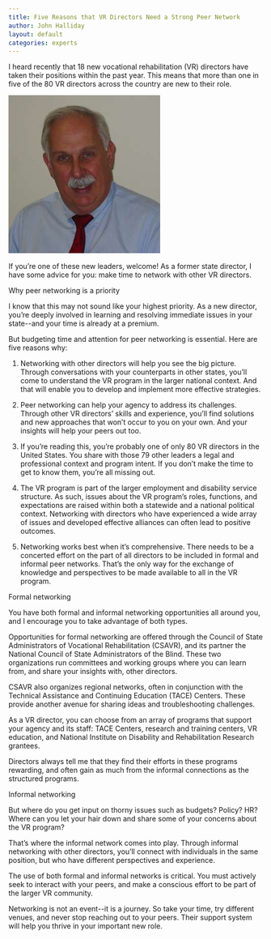 ```yaml
---
title: Five Reasons that VR Directors Need a Strong Peer Network
author: John Halliday
layout: default
categories: experts
---
```

I heard recently that 18 new vocational rehabilitation (VR) directors have taken their positions within the past year. This means that more than one in five of the 80 VR directors across the country are new to their role.

<img src="/img/authors/john_halliday.jpg" alt="john halliday" class="pull-left" style="padding-right:3em;" />

If you’re one of these new leaders, welcome! As a former state director, I have some advice for you: make time to network with other VR directors.

Why peer networking is a priority

I know that this may not sound like your highest priority. As a new director, you’re deeply involved in learning and resolving immediate issues in your state--and your time is already at a premium.

But budgeting time and attention for peer networking is essential. Here are five reasons why:

1. Networking with other directors will help you see the big picture. Through conversations with your counterparts in other states, you’ll come to understand the VR program in the larger national context. And that will enable you to develop and implement more effective strategies.

2. Peer networking can help your agency to address its challenges. Through other VR directors’ skills and experience, you’ll find solutions and new approaches that won’t occur to you on your own. And your insights will help your peers out too.

3. If you’re reading this, you’re probably one of only 80 VR directors in the United States. You share with those 79 other leaders a legal and professional context and program intent. If you don’t make the time to get to know them, you’re all missing out.

4. The VR program is part of the larger employment and disability service structure. As such, issues about the VR program’s roles, functions, and expectations are raised within both a statewide and a national political context. Networking with directors who have experienced a wide array of issues and developed effective alliances can often lead to positive outcomes.

5. Networking works best when it’s comprehensive. There needs to be a concerted effort on the part of all directors to be included in formal and informal peer networks. That’s the only way for the exchange of knowledge and perspectives to be made available to all in the VR program.

Formal networking

You have both formal and informal networking opportunities all around you, and I encourage you to take advantage of both types.

Opportunities for formal networking are offered through the Council of State Administrators of Vocational Rehabilitation (CSAVR), and its partner the National Council of State Administrators of the Blind. These two organizations run committees and working groups where you can learn from, and share your insights with, other directors.

CSAVR also organizes regional networks, often in conjunction with the Technical Assistance and Continuing Education (TACE) Centers. These provide another avenue for sharing ideas and troubleshooting challenges.

As a VR director, you can choose from an array of programs that support your agency and its staff: TACE Centers, research and training centers, VR education, and National Institute on Disability and Rehabilitation Research grantees.

Directors always tell me that they find their efforts in these programs rewarding, and often gain as much from the informal connections as the structured programs.

Informal networking

But where do you get input on thorny issues such as budgets? Policy? HR? Where can you let your hair down and share some of your concerns about the VR program?

That’s where the informal network comes into play. Through informal networking with other directors, you’ll connect with individuals in the same position, but who have different perspectives and experience.

The use of both formal and informal networks is critical. You must actively seek to interact with your peers, and make a conscious effort to be part of the larger VR community.

Networking is not an event--it is a journey. So take your time, try different venues, and never stop reaching out to your peers. Their support system will help you thrive in your important new role.
